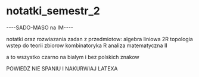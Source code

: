 # notatki_semestr_2

----SADO-MASO na IM----

notatki oraz rozwiazania zadan z przedmiotow:
  algebra liniowa 2R
  topologia
  wstep do teorii zbiorow
  kombinatoryka R
  analiza matematyczna II
  
 a to wszystko czarno na bialym i bez polskich znakow
 
 POWIEDZ NIE SPANIU I NAKURWIAJ LATEXA
